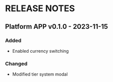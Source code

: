 # RELEASE NOTES

## Platform APP v0.1.0 - 2023-11-15

### Added

- Enabled currency switching

### Changed

- Modified tier system modal
